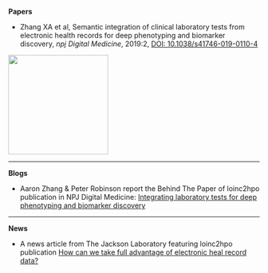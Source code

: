 **Papers**

* Zhang XA et al, Semantic integration of clinical laboratory tests from electronic health records for deep phenotyping and biomarker discovery, *npj Digital Medicine*, 2019:2, [DOI: 10.1038/s41746-019-0110-4](https://www.nature.com/articles/s41746-019-0110-4)

<img src="https://media.springernature.com/full/springer-static/image/art%3A10.1038%2Fs41746-019-0110-4/MediaObjects/41746_2019_110_Fig1_HTML.png" width="200">

---

**Blogs**

* Aaron Zhang & Peter Robinson report the Behind The Paper of loinc2hpo publication in NPJ Digital Medicine:
[Integrating laboratory tests for deep phenotyping and biomarker discovery](https://npjdigitalmedcommunity.nature.com/channels/677-behind-the-paper/posts/48542-integrating-laboratory-tests-for-deep-phenotyping-and-biomarker-discovery)

---

**News**

* A news article from The Jackson Laboratory featuring loinc2hpo publication
[How can we take full advantage of electronic heal record data?](https://www.jax.org/news-and-insights/2019/may/take-advandage-of-electronic-health-record-data)

